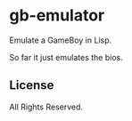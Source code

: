 # gb-emulator

Emulate a GameBoy in Lisp.

So far it just emulates the bios.

## License

All Rights Reserved.

